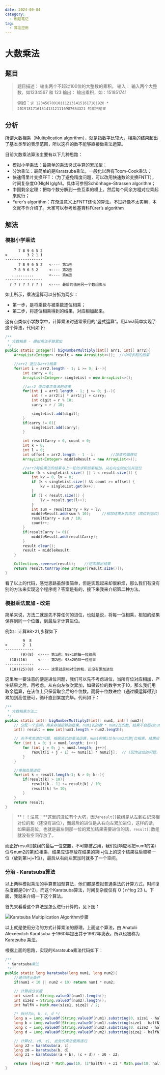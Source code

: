```yaml
---
date: 2024-09-04
category:
  - 刷题笔记
tag:
  - 算法应用
---
```


# 大数乘法

## 题目

> 题目描述： 输出两个不超过100位的大整数的乘积。
> 输入： 输入两个大整数，如1234567 和 123
> 输出： 输出乘积，如：151851741
>
> 例如：`求 1234567891011121314151617181920 * 2019181716151413121110987654321 的乘积结果 `

## 分析

所谓大数相乘（Multiplication algorithm），就是指数字比较大，相乘的结果超出了基本类型的表示范围，所以这样的数不能够直接做乘法运算。

目前大数乘法算法主要有以下几种思路：

- 模拟小学乘法：最简单的乘法竖式手算的累加型；
- 分治乘法：最简单的是Karatsuba乘法，一般化以后有Toom-Cook乘法；
- 快速傅里叶变换FFT：（为了避免精度问题，可以改用快速数论变换FNTT），时间复杂度O(NlgN lglgN)。具体可参照Schönhage–Strassen algorithm；
- 中国剩余定理：把每个数分解到一些互素的模上，然后每个同余方程对应乘起来就行；
- Furer’s algorithm：在渐进意义上FNTT还快的算法。不过好像不太实用，本文就不作介绍了。大家可以参考维基百科Fürer’s algorithm

## 解法

### 模拟小学乘法

```text
      7 8 9 6 5 2
×         3 2 1 1
-----------------
      7 8 9 6 5 2   <---- 第1趟 
    7 8 9 6 5 2     <---- 第2趟 
   ..........       <---- 第n趟 
-----------------
  ? ? ? ? ? ? ? ?   <---- 最后的值用另一个数组表示 

```

如上所示，乘法运算可以分拆为两步：

- 第一步，是将乘数与被乘数逐位相乘；
- 第二步，将逐位相乘得到的结果，对应相加起来。

这有点类似小学数学中，计算乘法时通常采用的“竖式运算”。用Java简单实现了这个算法，代码如下:

```java
/**
 * 大数相乘 - 模拟乘法手算累加
 */
public static Integer[] bigNumberMultiply(int[] arr1, int[] arr2){
    ArrayList<Integer> result = new ArrayList<>();  //中间求和的结果

    //arr2 逐位与arr1相乘
    for(int i = arr2.length - 1; i >= 0; i--){
        int carry = 0;
        ArrayList<Integer> singleList = new ArrayList<>();

        //arr2 逐位单次乘法的结果
        for(int j = arr1.length - 1; j >= 0; j--){
            int r = arr2[i] * arr1[j] + carry;
            int digit = r % 10;
            carry = r / 10;

            singleList.add(digit);
        }
        if(carry != 0){
            singleList.add(carry);
        }

        int resultCarry = 0, count = 0;
        int k = 0;
        int l = 0;
        int offset = arr2.length - 1 - i;       //加法的偏移位
        ArrayList<Integer> middleResult = new ArrayList<>();

        //arr2每位乘法的结果与上一轮的求和结果相加，从右向左做加法并进位
        while (k < singleList.size() || l < result.size()) {
            int kv = 0, lv = 0;
            if (k < singleList.size() && count >= offset) {
                kv = singleList.get(k++);
            }
            if (l < result.size()) {
                lv = result.get(l++);
            }
            int sum = resultCarry + kv + lv;
            middleResult.add(sum % 10);     //相加结果从右向左（高位到低位）暂时存储，最后需要逆向输出
            resultCarry = sum / 10;
            count++;
        }
        if(resultCarry != 0){
            middleResult.add(resultCarry);
        }
        result.clear();
        result = middleResult;
    }

    Collections.reverse(result);    //逆向输出结果
    return result.toArray(new Integer[result.size()]);
}
```

看了以上的代码，感觉思路虽然很简单，但是实现起来却很麻烦，那么我们有没有别的方法来实现这个程序呢？答案是有的，接下来我来介绍第二种方法。

### 模拟乘法累加 - 改进
简单来说，方法二就是先不算任何的进位，也就是说，将每一位相乘，相加的结果保存到同一个位置，到最后才计算进位。

例如：计算98×21,步骤如下

```text
        9  8
×       2  1
-------------
       (9)(8)  <---- 第1趟: 98×1的每一位结果 
  (18)(16)     <---- 第2趟: 98×2的每一位结果 
-------------
  (18)(25)(8)  <---- 这里就是相对位的和，还没有累加进位 
```

这里唯一要注意的便是进位问题，我们可以先不考虑进位，当所有位对应相加，产生结果之后，再考虑。从右向左依次累加，如果该位的数字大于10，那么我们用取余运算，在该位上只保留取余后的个位数，而将十位数进位（通过模运算得到）累加到高位便可，循环直到累加完毕。代码如下：

```java
/**
 * 大数相乘方法二
 */
public static int[] bigNumberMultiply2(int[] num1, int[] num2){
    // 分配一个空间，用来存储运算的结果，num1长的数 * num2长的数，结果不会超过num1+num2长
    int[] result = new int[num1.length + num2.length];

    // 先不考虑进位问题，根据竖式的乘法运算，num1的第i位与num2的第j位相乘，结果应该存放在结果的第i+j位上
    for (int i = 0; i < num1.length; i++){
        for (int j = 0; j < num2.length; j++){
            result[i + j + 1] += num1[i] * num2[j];	 // (因为进位的问题，最终放置到第i+j+1位)
        }
    }

    //单独处理进位
    for(int k = result.length-1; k > 0; k--){
        if(result[k] > 10){
            result[k - 1] += result[k] / 10;
            result[k] %= 10;
        }
    }
    return result;
}
```

> **！！注意：**这里的进位有个大坑，因为`result[]`数组是从左到右记录相对位的和（还没有进位），而最后的进位是从右向左累加进位，这样的话，如果最高位，也就是最左侧那一位的累加结果需要进位的话，`result[]`数组就没有空间存放了。

而正好result[]数组的最后一位空置，不可能被占用，我们就响应地把num1的第i位与num2的第j位相乘，结果应该存放在结果的第i+j位上的这个结果往后顺移一位（放到第i+j+1位），最后从右向左累加时就多了一个空间。

### 分治 - Karatsuba算法
以上两种模拟乘法的手算累加型算法，他们都是模拟普通乘法的计算方式，时间复杂度都是O(n^2)，而这个Karatsuba算法，时间复杂度仅有 O ( n^log ⁡23 )。下面，我就来介绍一下这个算法。

首先来看看这个算法是怎么进行计算的，见下图：

![Karatsuba Multiplication Algorithm步骤](https://cdn.jsdelivr.net/gh/Cutewr/blogimage@main/img/aeab3033e04e482de2eec39198efd003.png)

以上就是使用分治的方式计算乘法的原理。上面这个算法，由 Anatolii Alexeevitch Karatsuba 于1960年提出并于1962年发表，所以也被称为 Karatsuba 乘法。

根据上面的思路，实现的Karatsuba乘法代码如下：

```java
/**
 * Karatsuba乘法
 */
public static long karatsuba(long num1, long num2){
    //递归终止条件
    if(num1 < 10 || num2 < 10) return num1 * num2;

    // 计算拆分长度
    int size1 = String.valueOf(num1).length();
    int size2 = String.valueOf(num2).length();
    int halfN = Math.max(size1, size2) / 2;

    /* 拆分为a, b, c, d */
    long a = Long.valueOf(String.valueOf(num1).substring(0, size1 - halfN));
    long b = Long.valueOf(String.valueOf(num1).substring(size1 - halfN));
    long c = Long.valueOf(String.valueOf(num2).substring(0, size2 - halfN));
    long d = Long.valueOf(String.valueOf(num2).substring(size2 - halfN));

    // 计算z2, z0, z1, 此处的乘法使用递归
    long z2 = karatsuba(a, c);
    long z0 = karatsuba(b, d);
    long z1 = karatsuba((a + b), (c + d)) - z0 - z2;

    return (long)(z2 * Math.pow(10, (2*halfN)) + z1 * Math.pow(10, halfN) + z0);
}
```

